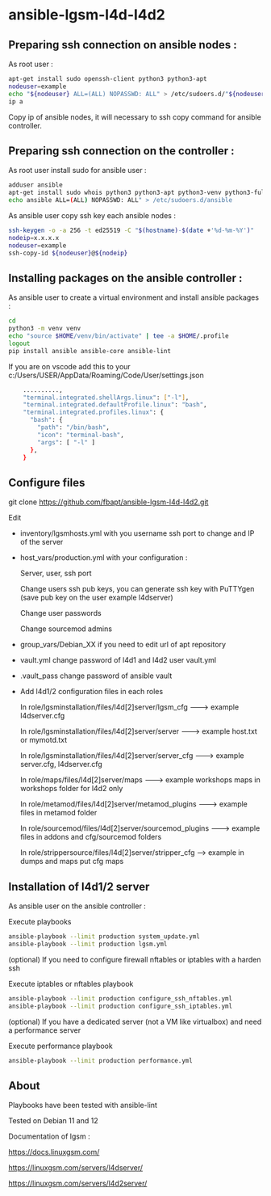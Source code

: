 # ansible-lgsm-l4d-l4d2

## Preparing ssh connection on ansible nodes :

As root user :

```bash
apt-get install sudo openssh-client python3 python3-apt
nodeuser=example
echo "${nodeuser} ALL=(ALL) NOPASSWD: ALL" > /etc/sudoers.d/"${nodeuser}"
ip a
```

Copy ip of ansible nodes, it will necessary to ssh copy command for ansible controller.

##  Preparing ssh connection on the controller :

As root user install sudo for ansible user :

```bash
adduser ansible
apt-get install sudo whois python3 python3-apt python3-venv python3-full
echo ansible ALL=(ALL) NOPASSWD: ALL" > /etc/sudoers.d/ansible
```

As ansible user copy ssh key each ansible nodes :

```bash
ssh-keygen -o -a 256 -t ed25519 -C "$(hostname)-$(date +'%d-%m-%Y')"
nodeip=x.x.x.x
nodeuser=example
ssh-copy-id ${nodeuser}@${nodeip}
```

##  Installing packages on the ansible controller :

As ansible user to create a virtual environment and install ansible packages :

```bash
cd
python3 -m venv venv
echo "source $HOME/venv/bin/activate" | tee -a $HOME/.profile
logout
pip install ansible ansible-core ansible-lint
```

If you are on vscode add this to your c:/Users/USER/AppData/Roaming/Code/User/settings.json

```bash
    ..........,
	"terminal.integrated.shellArgs.linux": ["-l"],
	"terminal.integrated.defaultProfile.linux": "bash",
	"terminal.integrated.profiles.linux": {
	  "bash": {
		"path": "/bin/bash",
		"icon": "terminal-bash",
		"args": [ "-l" ]
	  },
	}
```

##  Configure files

git clone https://github.com/fbapt/ansible-lgsm-l4d-l4d2.git

Edit 

- inventory/lgsmhosts.yml with you username ssh port to change and IP of the server

- host_vars/production.yml with your configuration :
  
  Server, user, ssh port
  
  Change users ssh pub keys, you can generate ssh key with PuTTYgen (save pub key on the user example l4dserver)
  
  Change user passwords
  
  Change sourcemod admins
  
- group_vars/Debian_XX if you need to edit url of apt repository
- vault.yml change password of l4d1 and l4d2 user vault.yml
- .vault_pass change password of ansible vault
- Add l4d1/2 configuration files in each roles

  In role/lgsminstallation/files/l4d[2]server/lgsm_cfg ---> example l4dserver.cfg
  
  In role/lgsminstallation/files/l4d[2]server/server ---> example host.txt or mymotd.txt
  
  In role/lgsminstallation/files/l4d[2]server/server_cfg ---> example server.cfg, l4dserver.cfg
  
  In role/maps/files/l4d[2]server/maps ---> example workshops maps in workshops folder for l4d2 only
  
  In role/metamod/files/l4d[2]server/metamod_plugins ---> example files in metamod folder
  
  In role/sourcemod/files/l4d[2]server/sourcemod_plugins ---> example files in addons and cfg/sourcemod folders
  
  In role/strippersource/files/l4d[2]server/stripper_cfg --> example in dumps and maps put cfg maps

##  Installation of l4d1/2 server

As ansible user on the ansible controller :

Execute playbooks

```bash
ansible-playbook --limit production system_update.yml
ansible-playbook --limit production lgsm.yml
```

(optional) If you need to configure firewall nftables or iptables with a harden ssh

Execute iptables or nftables playbook

```bash
ansible-playbook --limit production configure_ssh_nftables.yml
ansible-playbook --limit production configure_ssh_iptables.yml
```

(optional) If you have a dedicated server (not a VM like virtualbox) and need a performance server

Execute performance playbook

```bash
ansible-playbook --limit production performance.yml
```

## About

Playbooks have been tested with ansible-lint

Tested on Debian 11 and 12

Documentation of lgsm :

https://docs.linuxgsm.com/

https://linuxgsm.com/servers/l4dserver/

https://linuxgsm.com/servers/l4d2server/
